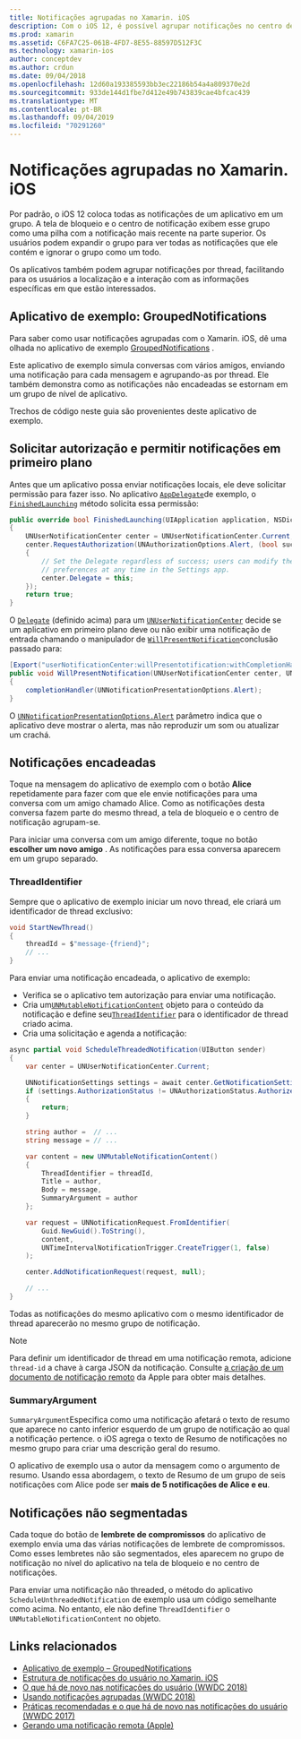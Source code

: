 ```yaml
---
title: Notificações agrupadas no Xamarin. iOS
description: Com o iOS 12, é possível agrupar notificações no centro de notificações ou na tela de bloqueio por aplicativo ou por thread. Este documento descreve como enviar notificações segmentadas e não threaddas com o Xamarin. iOS.
ms.prod: xamarin
ms.assetid: C6FA7C25-061B-4FD7-8E55-88597D512F3C
ms.technology: xamarin-ios
author: conceptdev
ms.author: crdun
ms.date: 09/04/2018
ms.openlocfilehash: 12d60a193385593bb3ec22186b54a4a809370e2d
ms.sourcegitcommit: 933de144d1fbe7d412e49b743839cae4bfcac439
ms.translationtype: MT
ms.contentlocale: pt-BR
ms.lasthandoff: 09/04/2019
ms.locfileid: "70291260"
---
```

# <a name="grouped-notifications-in-xamarinios"></a>Notificações agrupadas no Xamarin. iOS

Por padrão, o iOS 12 coloca todas as notificações de um aplicativo em um grupo. A tela de bloqueio e o centro de notificação exibem esse grupo como uma pilha com a notificação mais recente na parte superior. Os usuários podem expandir o grupo para ver todas as notificações que ele contém e ignorar o grupo como um todo.

Os aplicativos também podem agrupar notificações por thread, facilitando para os usuários a localização e a interação com as informações específicas em que estão interessados.

## <a name="sample-app-groupednotifications"></a>Aplicativo de exemplo: GroupedNotifications

Para saber como usar notificações agrupadas com o Xamarin. iOS, dê uma olhada no aplicativo de exemplo [GroupedNotifications](https://docs.microsoft.com/samples/xamarin/ios-samples/ios12-groupednotifications) .

Este aplicativo de exemplo simula conversas com vários amigos, enviando uma notificação para cada mensagem e agrupando-as por thread. Ele também demonstra como as notificações não encadeadas se estornam em um grupo de nível de aplicativo.

Trechos de código neste guia são provenientes deste aplicativo de exemplo.

## <a name="request-authorization-and-allow-foreground-notifications"></a>Solicitar autorização e permitir notificações em primeiro plano

Antes que um aplicativo possa enviar notificações locais, ele deve solicitar permissão para fazer isso. No aplicativo [`AppDelegate`](xref:UIKit.UIApplicationDelegate)de exemplo, o [`FinishedLaunching`](xref:UIKit.UIApplicationDelegate.FinishedLaunching(UIKit.UIApplication,Foundation.NSDictionary)) método solicita essa permissão:

```csharp
public override bool FinishedLaunching(UIApplication application, NSDictionary launchOptions)
{
    UNUserNotificationCenter center = UNUserNotificationCenter.Current;
    center.RequestAuthorization(UNAuthorizationOptions.Alert, (bool success, NSError error) =>
    {
        // Set the Delegate regardless of success; users can modify their notification
        // preferences at any time in the Settings app.
        center.Delegate = this;
    });
    return true;
}
```

O [`Delegate`](xref:UserNotifications.UNUserNotificationCenter.Delegate) (definido acima) para um [`UNUserNotificationCenter`](xref:UserNotifications.UNUserNotificationCenter) decide se um aplicativo em primeiro plano deve ou não exibir uma notificação de entrada chamando o manipulador de [`WillPresentNotification`](xref:UserNotifications.UNUserNotificationCenterDelegate_Extensions.WillPresentNotification(UserNotifications.IUNUserNotificationCenterDelegate,UserNotifications.UNUserNotificationCenter,UserNotifications.UNNotification,System.Action{UserNotifications.UNNotificationPresentationOptions}))conclusão passado para:

```csharp
[Export("userNotificationCenter:willPresentotification:withCompletionHandler:")]
public void WillPresentNotification(UNUserNotificationCenter center, UNNotification notification, System.Action<UNNotificationPresentationOptions> completionHandler)
{
    completionHandler(UNNotificationPresentationOptions.Alert);
}
```

O [`UNNotificationPresentationOptions.Alert`](xref:UserNotifications.UNNotificationPresentationOptions) parâmetro indica que o aplicativo deve mostrar o alerta, mas não reproduzir um som ou atualizar um crachá.

## <a name="threaded-notifications"></a>Notificações encadeadas

Toque na mensagem do aplicativo de exemplo com o botão **Alice** repetidamente para fazer com que ele envie notificações para uma conversa com um amigo chamado Alice.
Como as notificações desta conversa fazem parte do mesmo thread, a tela de bloqueio e o centro de notificação agrupam-se.

Para iniciar uma conversa com um amigo diferente, toque no botão **escolher um novo amigo** . As notificações para essa conversa aparecem em um grupo separado.

### <a name="threadidentifier"></a>ThreadIdentifier

Sempre que o aplicativo de exemplo iniciar um novo thread, ele criará um identificador de thread exclusivo:

```csharp
void StartNewThread()
{
    threadId = $"message-{friend}";
    // ...
}
```

Para enviar uma notificação encadeada, o aplicativo de exemplo:

- Verifica se o aplicativo tem autorização para enviar uma notificação.
- Cria um[`UNMutableNotificationContent`](xref:UserNotifications.UNMutableNotificationContent)
objeto para o conteúdo da notificação e define seu[`ThreadIdentifier`](xref:UserNotifications.UNMutableNotificationContent.ThreadIdentifier)
para o identificador de thread criado acima.
- Cria uma solicitação e agenda a notificação:

```csharp
async partial void ScheduleThreadedNotification(UIButton sender)
{
    var center = UNUserNotificationCenter.Current;

    UNNotificationSettings settings = await center.GetNotificationSettingsAsync();
    if (settings.AuthorizationStatus != UNAuthorizationStatus.Authorized)
    {
        return;
    }

    string author =  // ...
    string message = // ...

    var content = new UNMutableNotificationContent()
    {
        ThreadIdentifier = threadId,
        Title = author,
        Body = message,
        SummaryArgument = author
    };

    var request = UNNotificationRequest.FromIdentifier(
        Guid.NewGuid().ToString(),
        content,
        UNTimeIntervalNotificationTrigger.CreateTrigger(1, false)
    );

    center.AddNotificationRequest(request, null);

    // ...
}
```

Todas as notificações do mesmo aplicativo com o mesmo identificador de thread aparecerão no mesmo grupo de notificação.

> [!NOTE]
> Para definir um identificador de thread em uma notificação remota, adicione `thread-id` a chave à carga JSON da notificação. Consulte [a criação de um documento de notificação remoto](https://developer.apple.com/documentation/usernotifications/setting_up_a_remote_notification_server/generating_a_remote_notification) da Apple para obter mais detalhes.

### <a name="summaryargument"></a>SummaryArgument

`SummaryArgument`Especifica como uma notificação afetará o texto de resumo que aparece no canto inferior esquerdo de um grupo de notificação ao qual a notificação pertence. o iOS agrega o texto de Resumo de notificações no mesmo grupo para criar uma descrição geral do resumo.

O aplicativo de exemplo usa o autor da mensagem como o argumento de resumo. Usando essa abordagem, o texto de Resumo de um grupo de seis notificações com Alice pode ser **mais de 5 notificações de Alice e eu**.

## <a name="unthreaded-notifications"></a>Notificações não segmentadas

Cada toque do botão de **lembrete de compromissos** do aplicativo de exemplo envia uma das várias notificações de lembrete de compromissos. Como esses lembretes não são segmentados, eles aparecem no grupo de notificação no nível do aplicativo na tela de bloqueio e no centro de notificações.

Para enviar uma notificação não threaded, o método do aplicativo `ScheduleUnthreadedNotification` de exemplo usa um código semelhante como acima.
No entanto, ele não define `ThreadIdentifier` o `UNMutableNotificationContent` no objeto.

## <a name="related-links"></a>Links relacionados

- [Aplicativo de exemplo – GroupedNotifications](https://docs.microsoft.com/samples/xamarin/ios-samples/ios12-groupednotifications)
- [Estrutura de notificações do usuário no Xamarin. iOS](~/ios/platform/user-notifications/index.md)
- [O que há de novo nas notificações do usuário (WWDC 2018)](https://developer.apple.com/videos/play/wwdc2018/710/)
- [Usando notificações agrupadas (WWDC 2018)](https://developer.apple.com/videos/play/wwdc2018/711/)
- [Práticas recomendadas e o que há de novo nas notificações do usuário (WWDC 2017)](https://developer.apple.com/videos/play/wwdc2017/708/)
- [Gerando uma notificação remota (Apple)](https://developer.apple.com/documentation/usernotifications/setting_up_a_remote_notification_server/generating_a_remote_notification)
